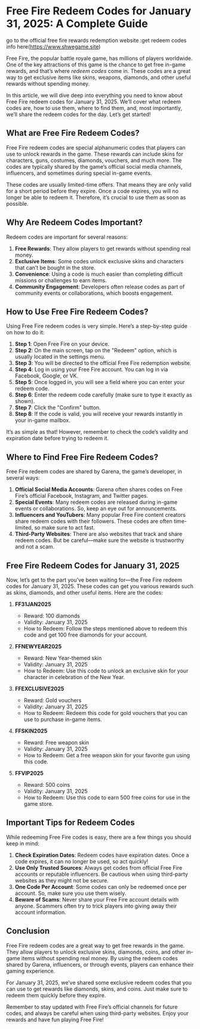 # Free Fire Redeem Codes for January 31, 2025: A Complete Guide
go to the official  free fire rewards redemption website :get redeem codes info here(https://www.shwegame.site)


Free Fire, the popular battle royale game, has millions of players worldwide. One of the key attractions of this game is the chance to get free in-game rewards, and that’s where *redeem codes* come in. These codes are a great way to get exclusive items like skins, weapons, diamonds, and other useful rewards without spending money.

In this article, we will dive deep into everything you need to know about Free Fire redeem codes for January 31, 2025. We’ll cover what redeem codes are, how to use them, where to find them, and, most importantly, we’ll share the redeem codes for the day. Let’s get started!

## What are Free Fire Redeem Codes?

Free Fire redeem codes are special alphanumeric codes that players can use to unlock rewards in the game. These rewards can include skins for characters, guns, costumes, diamonds, vouchers, and much more. The codes are typically shared by the game’s official social media channels, influencers, and sometimes during special in-game events.

These codes are usually limited-time offers. That means they are only valid for a short period before they expire. Once a code expires, you will no longer be able to redeem it. Therefore, it’s crucial to use them as soon as possible.

## Why Are Redeem Codes Important?

Redeem codes are important for several reasons:

1. **Free Rewards**: They allow players to get rewards without spending real money.
2. **Exclusive Items**: Some codes unlock exclusive skins and characters that can’t be bought in the store.
3. **Convenience**: Using a code is much easier than completing difficult missions or challenges to earn items.
4. **Community Engagement**: Developers often release codes as part of community events or collaborations, which boosts engagement.

## How to Use Free Fire Redeem Codes?

Using Free Fire redeem codes is very simple. Here’s a step-by-step guide on how to do it:

1. **Step 1**: Open Free Fire on your device.
2. **Step 2**: On the main screen, tap on the "Redeem" option, which is usually located in the settings menu.
3. **Step 3**: You will be directed to the official Free Fire redemption website.
4. **Step 4**: Log in using your Free Fire account. You can log in via Facebook, Google, or VK.
5. **Step 5**: Once logged in, you will see a field where you can enter your redeem code.
6. **Step 6**: Enter the redeem code carefully (make sure to type it exactly as shown).
7. **Step 7**: Click the "Confirm" button.
8. **Step 8**: If the code is valid, you will receive your rewards instantly in your in-game mailbox.

It’s as simple as that! However, remember to check the code’s validity and expiration date before trying to redeem it.

## Where to Find Free Fire Redeem Codes?

Free Fire redeem codes are shared by Garena, the game’s developer, in several ways:

1. **Official Social Media Accounts**: Garena often shares codes on Free Fire’s official Facebook, Instagram, and Twitter pages.
2. **Special Events**: Many redeem codes are released during in-game events or collaborations. So, keep an eye out for announcements.
3. **Influencers and YouTubers**: Many popular Free Fire content creators share redeem codes with their followers. These codes are often time-limited, so make sure to act fast.
4. **Third-Party Websites**: There are also websites that track and share redeem codes. But be careful—make sure the website is trustworthy and not a scam.

## Free Fire Redeem Codes for January 31, 2025

Now, let’s get to the part you’ve been waiting for—the Free Fire redeem codes for January 31, 2025. These codes can get you various rewards such as skins, diamonds, and other useful items. Here are the codes:

1. **FF31JAN2025**
   - Reward: 100 diamonds
   - Validity: January 31, 2025
   - How to Redeem: Follow the steps mentioned above to redeem this code and get 100 free diamonds for your account.

2. **FFNEWYEAR2025**
   - Reward: New Year-themed skin
   - Validity: January 31, 2025
   - How to Redeem: Use this code to unlock an exclusive skin for your character in celebration of the New Year.

3. **FFEXCLUSIVE2025**
   - Reward: Gold vouchers
   - Validity: January 31, 2025
   - How to Redeem: Redeem this code for gold vouchers that you can use to purchase in-game items.

4. **FFSKIN2025**
   - Reward: Free weapon skin
   - Validity: January 31, 2025
   - How to Redeem: Get a free weapon skin for your favorite gun using this code.

5. **FFVIP2025**
   - Reward: 500 coins
   - Validity: January 31, 2025
   - How to Redeem: Use this code to earn 500 free coins for use in the game store.

## Important Tips for Redeem Codes

While redeeming Free Fire codes is easy, there are a few things you should keep in mind:

1. **Check Expiration Dates**: Redeem codes have expiration dates. Once a code expires, it can no longer be used, so act quickly!
2. **Use Only Trusted Sources**: Always get codes from official Free Fire accounts or reputable influencers. Be cautious when using third-party websites as they might not be secure.
3. **One Code Per Account**: Some codes can only be redeemed once per account. So, make sure you use them wisely.
4. **Beware of Scams**: Never share your Free Fire account details with anyone. Scammers often try to trick players into giving away their account information.

## Conclusion

Free Fire redeem codes are a great way to get free rewards in the game. They allow players to unlock exclusive skins, diamonds, coins, and other in-game items without spending real money. By using the redeem codes shared by Garena, influencers, or through events, players can enhance their gaming experience.

For January 31, 2025, we’ve shared some exclusive redeem codes that you can use to get rewards like diamonds, skins, and coins. Just make sure to redeem them quickly before they expire.

Remember to stay updated with Free Fire’s official channels for future codes, and always be careful when using third-party websites. Enjoy your rewards and have fun playing Free Fire!

